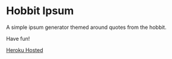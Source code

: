 # Hobbit Ipsum

A simple ipsum generator themed around quotes from the hobbit. 

Have fun! 

[Heroku Hosted](https://hobbit-ipsum.herokuapp.com/)